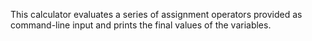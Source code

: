 This calculator evaluates a series of assignment operators provided as command-line input and prints the final values of the variables.
